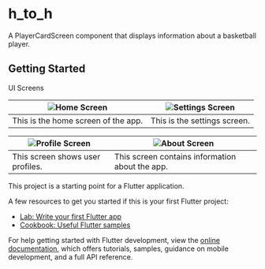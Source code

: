 # h_to_h

A PlayerCardScreen component that displays information about a basketball player.

## Getting Started

UI Screens

| ![Home Screen](https://github-production-user-asset-6210df.s3.amazonaws.com/133399781/348458267-38b04dfa-2133-4e10-91a7-d94d7c99ade6.jpeg?X-Amz-Algorithm=AWS4-HMAC-SHA256&X-Amz-Credential=AKIAVCODYLSA53PQK4ZA%2F20240713%2Fus-east-1%2Fs3%2Faws4_request&X-Amz-Date=20240713T080421Z&X-Amz-Expires=300&X-Amz-Signature=d4e514e0303fcb3b4e99b2aacd79314870855e4a6786bed19444617f3b51bc44&X-Amz-SignedHeaders=host&actor_id=133399781&key_id=0&repo_id=827985810) | ![Settings Screen](https://github-production-user-asset-6210df.s3.amazonaws.com/133399781/348458261-5c0ee56b-aa7a-4d36-9d37-4eaabc689af0.jpeg?X-Amz-Algorithm=AWS4-HMAC-SHA256&X-Amz-Credential=AKIAVCODYLSA53PQK4ZA%2F20240713%2Fus-east-1%2Fs3%2Faws4_request&X-Amz-Date=20240713T080311Z&X-Amz-Expires=300&X-Amz-Signature=8903ce703a58ef29a760f07a0baa38f52d106df0fecd639345f485d2186ef4ad&X-Amz-SignedHeaders=host&actor_id=133399781&key_id=0&repo_id=827985810) |
|--------------------------------------------------|-----------------------------------------------------|
| This is the home screen of the app.              | This is the settings screen.                        |

| ![Profile Screen]([https://example.com/image3.png](https://github-production-user-asset-6210df.s3.amazonaws.com/133399781/348458269-5f10fdc8-4ae3-42bf-84f2-7c6b94875d8c.jpeg?X-Amz-Algorithm=AWS4-HMAC-SHA256&X-Amz-Credential=AKIAVCODYLSA53PQK4ZA%2F20240713%2Fus-east-1%2Fs3%2Faws4_request&X-Amz-Date=20240713T080314Z&X-Amz-Expires=300&X-Amz-Signature=6863f4d801ab291c012c2ad0a85a46b81bd636203cd6419c8f776007155b3617&X-Amz-SignedHeaders=host&actor_id=133399781&key_id=0&repo_id=827985810)) | ![About Screen]([https://example.com/image4.png](https://github-production-user-asset-6210df.s3.amazonaws.com/133399781/348458265-29be69a8-7a4b-4a43-8737-27bafe06dc5e.jpeg?X-Amz-Algorithm=AWS4-HMAC-SHA256&X-Amz-Credential=AKIAVCODYLSA53PQK4ZA%2F20240713%2Fus-east-1%2Fs3%2Faws4_request&X-Amz-Date=20240713T080306Z&X-Amz-Expires=300&X-Amz-Signature=5796128906b4d64790fa31e1aaee8925b45ce8622ca6dd5f62e94856a9d2f245&X-Amz-SignedHeaders=host&actor_id=133399781&key_id=0&repo_id=827985810)) |
|----------------------------------------------------|---------------------------------------------------|
| This screen shows user profiles.                   | This screen contains information about the app.   |


This project is a starting point for a Flutter application.

A few resources to get you started if this is your first Flutter project:

- [Lab: Write your first Flutter app](https://docs.flutter.dev/get-started/codelab)
- [Cookbook: Useful Flutter samples](https://docs.flutter.dev/cookbook)

For help getting started with Flutter development, view the
[online documentation](https://docs.flutter.dev/), which offers tutorials,
samples, guidance on mobile development, and a full API reference.
